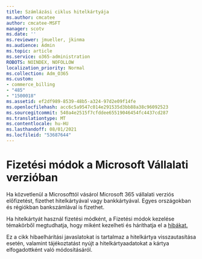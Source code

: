 ```yaml
---
title: Számlázási ciklus hitelkártyája
ms.author: cmcatee
author: cmcatee-MSFT
manager: scotv
ms.date: ''
ms.reviewer: jmueller, jkinma
ms.audience: Admin
ms.topic: article
ms.service: o365-administration
ROBOTS: NOINDEX, NOFOLLOW
localization_priority: Normal
ms.collection: Adm_O365
ms.custom:
- commerce_billing
- "485"
- "1500018"
ms.assetid: ef2df989-8539-48b5-a324-97d2e09f14fe
ms.openlocfilehash: acc6c5a9547c014e291535d3bb88a38c96092523
ms.sourcegitcommit: 540a4e2515f7cfddee65519046454fc4437cd287
ms.translationtype: MT
ms.contentlocale: hu-HU
ms.lasthandoff: 08/01/2021
ms.locfileid: "53687644"
---
```

# <a name="payment-methods-for-microsoft-for-business"></a>Fizetési módok a Microsoft Vállalati verzióban

Ha közvetlenül a Microsofttól vásárol Microsoft 365 vállalati verziós előfizetést, fizethet hitelkártyával vagy bankkártyával. Egyes országokban és régiókban bankszámlával is fizethet.
  
Ha hitelkártyát használ fizetési módként, a Fizetési módok kezelése témakörből megtudhatja, hogy miként kezelheti és háríthatja el a [hibákat.](/microsoft-365/commerce/billing-and-payments/manage-payment-methods)
  
Ez a cikk hibaelhárítási javaslatokat is tartalmaz a hitelkártya visszautasítása esetén, valamint tájékoztatást nyújt a hitelkártyaadatokat a kártya elfogadottként való módosításáról.